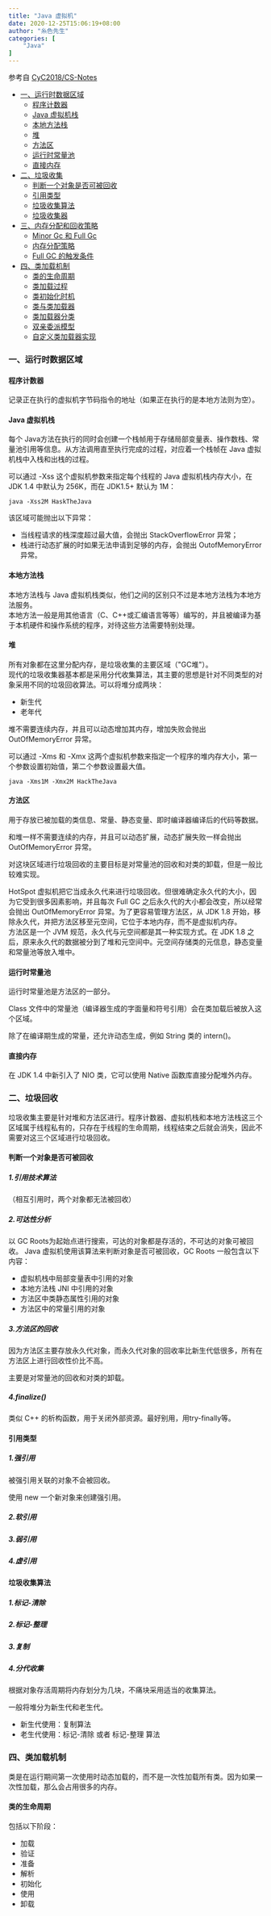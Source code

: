 ```yaml
---
title: "Java 虚拟机"
date: 2020-12-25T15:06:19+08:00
author: "糸色先生"
categories: [
    "Java"
]
---
```

参考自 [CyC2018/CS-Notes](https://github.com/CyC2018/CS-Notes/blob/master/notes/Java%20%E8%99%9A%E6%8B%9F%E6%9C%BA.md)

* [一、运行时数据区域](#1)
    * [程序计数器](#1.1)
    * [Java 虚拟机栈](#1.2)
    * [本地方法栈](#1.3)
    * [堆](#1.4)
    * [方法区](#1.5)
    * [运行时常量池](#1.6)
    * [直接内存](#1.7)
* [二、垃圾收集](#2)
    * [判断一个对象是否可被回收](#2.1)
    * [引用类型](#2.2)
    * [垃圾收集算法](#2.3)
    * [垃圾收集器](#2.4)
* [三、内存分配和回收策略](#3)
    * [Minor Gc 和 Full Gc](#3.1)
    * [内存分配策略](#3.2)
    * [Full GC 的触发条件](#3.3)
* [四、类加载机制](#4)
    * [类的生命周期](#4.1)
    * [类加载过程](#4.2)
    * [类初始化时机](#4.3)
    * [类与类加载器](#4.4)
    * [类加载器分类](#4.5)
    * [双亲委派模型](#4.6)
    * [自定义类加载器实现](#4.7)

### 一、运行时数据区域 <a name="1"></a>
#### 程序计数器 <a name="1.1"></a>
记录正在执行的虚拟机字节码指令的地址（如果正在执行的是本地方法则为空）。  

#### Java 虚拟机栈 <a name="1.2"></a>
每个 Java方法在执行的同时会创建一个栈帧用于存储局部变量表、操作数栈、常量池引用等信息。从方法调用直至执行完成的过程，对应着一个栈帧在 Java 虚拟机栈中入栈和出栈的过程。  

可以通过 -Xss 这个虚拟机参数来指定每个线程的 Java 虚拟机栈内存大小，在 JDK 1.4 中默认为 256K，而在 JDK1.5+ 默认为 1M：  
```
java -Xss2M HaskTheJava
```
该区域可能抛出以下异常：  
* 当线程请求的栈深度超过最大值，会抛出 StackOverflowError 异常；  
* 栈进行动态扩展的时如果无法申请到足够的内存，会抛出 OutofMemoryError 异常。  

#### 本地方法栈<a name="1.3"></a>
本地方法栈与 Java 虚拟机栈类似，他们之间的区别只不过是本地方法栈为本地方法服务。  
本地方法一般是用其他语言（C、C++或汇编语言等等）编写的，并且被编译为基于本机硬件和操作系统的程序，对待这些方法需要特别处理。  

#### 堆 <a name="1.4"></a>
所有对象都在这里分配内存，是垃圾收集的主要区域（"GC堆"）。  
现代的垃圾收集器基本都是采用分代收集算法，其主要的思想是针对不同类型的对象采用不同的垃圾回收算法。可以将堆分成两块：  

* 新生代
* 老年代

堆不需要连续内存，并且可以动态增加其内存，增加失败会抛出 OutOfMemoryError 异常。  

可以通过 -Xms 和 -Xmx 这两个虚拟机参数来指定一个程序的堆内存大小，第一个参数设置初始值，第二个参数设置最大值。  
```
java -Xms1M -Xmx2M HackTheJava
```

#### 方法区<a name="1.5"></a>
用于存放已被加载的类信息、常量、静态变量、即时编译器编译后的代码等数据。  

和堆一样不需要连续的内存，并且可以动态扩展，动态扩展失败一样会抛出 OutOfMemoryError 异常。  

对这块区域进行垃圾回收的主要目标是对常量池的回收和对类的卸载，但是一般比较难实现。  

HotSpot 虚拟机把它当成永久代来进行垃圾回收。但很难确定永久代的大小，因为它受到很多因素影响，并且每次 Full GC 之后永久代的大小都会改变，所以经常会抛出 OutOfMemoryError 异常。为了更容易管理方法区，从 JDK 1.8 开始，移除永久代，并把方法区移至元空间，它位于本地内存，而不是虚拟机内存。  
方法区是一个 JVM 规范，永久代与元空间都是其一种实现方式。在 JDK 1.8 之后，原来永久代的数据被分到了堆和元空间中。元空间存储类的元信息，静态变量和常量池等放入堆中。  

#### 运行时常量池<a name="1.6"></a>

运行时常量池是方法区的一部分。  

Class 文件中的常量池（编译器生成的字面量和符号引用）会在类加载后被放入这个区域。  

除了在编译期生成的常量，还允许动态生成，例如 String 类的 intern()。

#### 直接内存<a name="1.7"></a>
在 JDK 1.4 中新引入了 NIO 类，它可以使用 Native 函数库直接分配堆外内存。

### 二、垃圾回收<a name="2"></a>
垃圾收集主要是针对堆和方法区进行。程序计数器、虚拟机栈和本地方法栈这三个区域属于线程私有的，只存在于线程的生命周期，线程结束之后就会消失，因此不需要对这三个区域进行垃圾回收。

#### 判断一个对象是否可被回收<a name="2.1"></a>
##### 1.引用技术算法
（相互引用时，两个对象都无法被回收）
 
##### 2.可达性分析
以 GC Roots为起始点进行搜索，可达的对象都是存活的，不可达的对象可被回收。
Java 虚拟机使用该算法来判断对象是否可被回收，GC Roots 一般包含以下内容：
* 虚拟机栈中局部变量表中引用的对象
* 本地方法栈 JNI 中引用的对象
* 方法区中类静态属性引用的对象
* 方法区中的常量引用的对象

##### 3.方法区的回收
因为方法区主要存放永久代对象，而永久代对象的回收率比新生代低很多，所有在方法区上进行回收性价比不高。

主要是对常量池的回收和对类的卸载。

##### 4.finalize()
类似 C++ 的析构函数，用于关闭外部资源。最好别用，用try-finally等。

#### 引用类型<a name="2.2"></a>
##### 1.强引用
被强引用关联的对象不会被回收。

使用 new 一个新对象来创建强引用。

##### 2.软引用
##### 3.弱引用
##### 4.虚引用

#### 垃圾收集算法<a name="2.3"></a>
##### 1.标记-清除
##### 2.标记-整理
##### 3.复制
##### 4.分代收集
根据对象存活周期将内存划分为几块，不痛块采用适当的收集算法。

一般将堆分为新生代和老生代。

* 新生代使用：复制算法
* 老生代使用：标记-清除 或者 标记-整理 算法

### 四、类加载机制<a name="4"></a>
类是在运行期间第一次使用时动态加载的，而不是一次性加载所有类。因为如果一次性加载，那么会占用很多的内存。

#### 类的生命周期<a name="4.1"></a>
包括以下阶段：
* 加载
* 验证
* 准备
* 解析
* 初始化
* 使用
* 卸载
 







































































